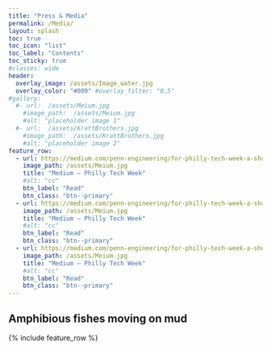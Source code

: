 ```yaml
---
title: "Press & Media"
permalink: /Media/
layout: splash
toc: true
toc_icon: "list"
toc_label: "Contents"
toc_sticky: true
#classes: wide
header:
  overlay_image: /assets/Image_water.jpg
  overlay_color: "#000" #overlay_filter: "0.5"
#gallery:
  #- url:  /assets/Meium.jpg
    #image_path:  /assets/Meium.jpg
    #alt: "placeholder image 1"
  #- url:  /assets/KrattBrothers.jpg
    #image_path:  /assets/KrattBrothers.jpg
    #alt: "placeholder image 2"
feature_row:
  - url: https://medium.com/penn-engineering/for-philly-tech-week-a-showcase-for-cutting-edge-robots-ff8d36988a35
    image_path: /assets/Meium.jpg
    title: "Medium – Philly Tech Week"
    #alt: "cc"
    btn_label: "Read"
    btn_class: "btn--primary"
  - url: https://medium.com/penn-engineering/for-philly-tech-week-a-showcase-for-cutting-edge-robots-ff8d36988a35
    image_path: /assets/Meium.jpg
    title: "Medium – Philly Tech Week"
    #alt: "cc"
    btn_label: "Read"
    btn_class: "btn--primary"
  - url: https://medium.com/penn-engineering/for-philly-tech-week-a-showcase-for-cutting-edge-robots-ff8d36988a35
    image_path: /assets/Meium.jpg
    title: "Medium – Philly Tech Week"
    #alt: "cc"
    btn_label: "Read"
    btn_class: "btn--primary"
---
```

## Amphibious fishes moving on mud

{% include feature_row %}
